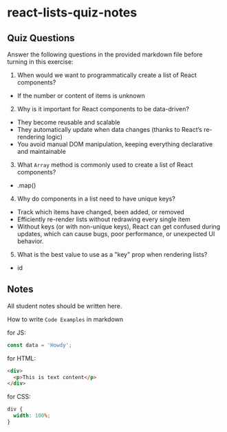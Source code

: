 # react-lists-quiz-notes

## Quiz Questions

Answer the following questions in the provided markdown file before turning in this exercise:

1. When would we want to programmatically create a list of React components?

- If the number or content of items is unknown

2. Why is it important for React components to be data-driven?

- They become reusable and scalable
- They automatically update when data changes (thanks to React’s re-rendering logic)
- You avoid manual DOM manipulation, keeping everything declarative and maintainable

3. What `Array` method is commonly used to create a list of React components?

- .map()

4. Why do components in a list need to have unique keys?

- Track which items have changed, been added, or removed
- Efficiently re-render lists without redrawing every single item
- Without keys (or with non-unique keys), React can get confused during updates, which can cause bugs, poor performance, or unexpected UI behavior.

5. What is the best value to use as a "key" prop when rendering lists?

- id

## Notes

All student notes should be written here.

How to write `Code Examples` in markdown

for JS:

```javascript
const data = 'Howdy';
```

for HTML:

```html
<div>
  <p>This is text content</p>
</div>
```

for CSS:

```css
div {
  width: 100%;
}
```
